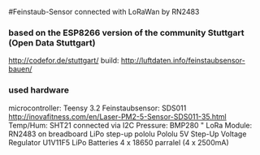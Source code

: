 #Feinstaub-Sensor connected with LoRaWan by RN2483
### based on the ESP8266 version of the community Stuttgart (Open Data Stuttgart)
http://codefor.de/stuttgart/  build: http://luftdaten.info/feinstaubsensor-bauen/

### used hardware
microcontroller:	Teensy 3.2
Feinstaubsensor:	SDS011		http://inovafitness.com/en/Laser-PM2-5-Sensor-SDS011-35.html
Temp/Hum:			SHT21		connected via I2C
Pressure:			BMP280 		    "
LoRa Module:		RN2483		on breadboard
LiPo step-up		pololu		Pololu 5V Step-Up Voltage Regulator U1V11F5
LiPo Batteries		4 x 18650 parralel  (4 x 2500mA)

